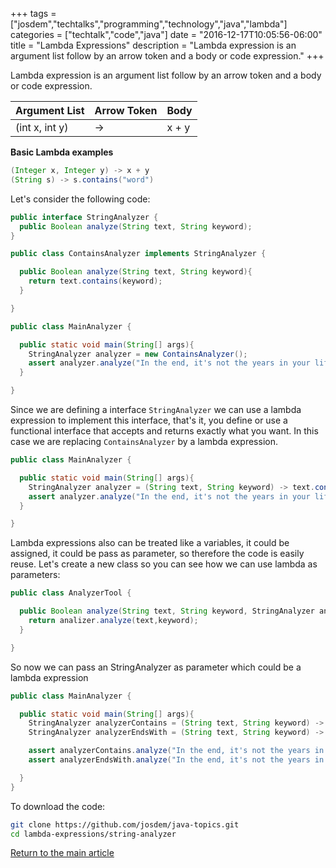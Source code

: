 +++
tags = ["josdem","techtalks","programming","technology","java","lambda"]
categories = ["techtalk","code","java"]
date = "2016-12-17T10:05:56-06:00"
title = "Lambda Expressions"
description = "Lambda expression is an argument list follow by an arrow token and a body or code expression."
+++

Lambda expression is an argument list follow by an arrow token and a body or code expression.

|Argument List   | Arrow Token  | Body |
|---|---|---|
| (int x, int y) | -> | x + y |

**Basic Lambda examples**

```java
(Integer x, Integer y) -> x + y
(String s) -> s.contains("word")
```
Let's consider the following code:

```java
public interface StringAnalyzer {
  public Boolean analyze(String text, String keyword);
}
```

```java
public class ContainsAnalyzer implements StringAnalyzer {

  public Boolean analyze(String text, String keyword){
    return text.contains(keyword);
  }

}
```

```java
public class MainAnalyzer {

  public static void main(String[] args){
    StringAnalyzer analyzer = new ContainsAnalyzer();
    assert analyzer.analyze("In the end, it's not the years in your life that count. It's the life in your years", "life");
  }

}
```

Since we are defining a interface `StringAnalyzer` we can use a lambda expression to implement this interface, that's it, you define or use a functional interface that accepts and returns exactly what you want. In this case we are replacing `ContainsAnalyzer` by a lambda expression.

```java
public class MainAnalyzer {

  public static void main(String[] args){
    StringAnalyzer analyzer = (String text, String keyword) -> text.contains(keyword);
    assert analyzer.analyze("In the end, it's not the years in your life that count. It's the life in your years", "life");
  }

}
```

Lambda expressions also can be treated like a variables, it could be assigned, it could be pass as parameter, so therefore the code is easily reuse. Let's create a new class so you can see how we can use lambda as parameters:

```java
public class AnalyzerTool {

  public Boolean analyze(String text, String keyword, StringAnalyzer analizer){
    return analizer.analyze(text,keyword);
  }

}
```

So now we can pass an StringAnalyzer as parameter which could be a lambda expression

```java
public class MainAnalyzer {

  public static void main(String[] args){
    StringAnalyzer analyzerContains = (String text, String keyword) -> text.contains(keyword);
    StringAnalyzer analyzerEndsWith = (String text, String keyword) -> text.endsWith(keyword);

    assert analyzerContains.analyze("In the end, it's not the years in your life that count. It's the life in your years", "life");
    assert analyzerEndsWith.analyze("In the end, it's not the years in your life that count. It's the life in your years", "years");

  }
}
```

To download the code:

```bash
git clone https://github.com/josdem/java-topics.git
cd lambda-expressions/string-analyzer
```

[Return to the main article](/techtalk/java)
